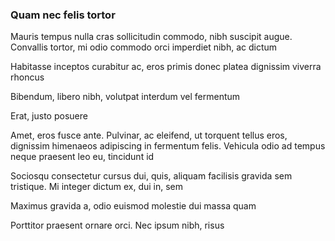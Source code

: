 ### Quam nec felis tortor

Mauris tempus nulla cras sollicitudin commodo, nibh suscipit augue. Convallis tortor, mi odio commodo orci imperdiet nibh, ac dictum

Habitasse inceptos curabitur ac, eros primis donec platea dignissim viverra rhoncus

Bibendum, libero nibh, volutpat interdum vel fermentum

Erat, justo posuere

Amet, eros fusce ante. Pulvinar, ac eleifend, ut torquent tellus eros, dignissim himenaeos adipiscing in fermentum felis. Vehicula odio ad tempus neque praesent leo eu, tincidunt id

Sociosqu consectetur cursus dui, quis, aliquam facilisis gravida sem tristique. Mi integer dictum ex, dui in, sem

Maximus gravida a, odio euismod molestie dui massa quam

Porttitor praesent ornare orci. Nec ipsum nibh, risus


